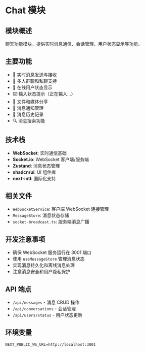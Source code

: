 # Chat 模块

## 模块概述

聊天功能模块，提供实时消息通信、会话管理、用户状态显示等功能。

## 主要功能

- 📱 实时消息发送与接收
- 💬 多人群聊和私聊支持
- 👥 在线用户状态显示
- ⌨️ 输入状态提示（正在输入...）
- 📎 文件和媒体分享
- 🔔 消息通知管理
- 📝 消息历史记录
- 🔍 消息搜索功能

## 技术栈

- **WebSocket**: 实时通信基础
- **Socket.io**: WebSocket 客户端/服务端
- **Zustand**: 消息状态管理
- **shadcn/ui**: UI 组件库
- **next-intl**: 国际化支持

## 相关文件

- `WebSocketService`: 客户端 WebSocket 连接管理
- `MessageStore`: 消息状态存储
- `socket-broadcast.ts`: 服务端消息广播

## 开发注意事项

- 确保 WebSocket 服务运行在 3001 端口
- 使用 `useMessageStore` 管理消息状态
- 实现消息持久化和离线消息处理
- 注意消息安全和用户隐私保护

## API 端点

- `/api/messages` - 消息 CRUD 操作
- `/api/conversations` - 会话管理
- `/api/users/status` - 用户状态更新

## 环境变量

```env
NEXT_PUBLIC_WS_URL=http://localhost:3001
```
